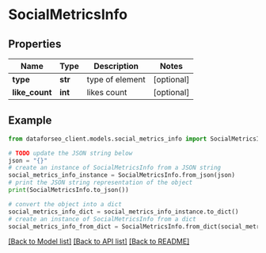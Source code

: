 # SocialMetricsInfo


## Properties

Name | Type | Description | Notes
------------ | ------------- | ------------- | -------------
**type** | **str** | type of element | [optional] 
**like_count** | **int** | likes count | [optional] 

## Example

```python
from dataforseo_client.models.social_metrics_info import SocialMetricsInfo

# TODO update the JSON string below
json = "{}"
# create an instance of SocialMetricsInfo from a JSON string
social_metrics_info_instance = SocialMetricsInfo.from_json(json)
# print the JSON string representation of the object
print(SocialMetricsInfo.to_json())

# convert the object into a dict
social_metrics_info_dict = social_metrics_info_instance.to_dict()
# create an instance of SocialMetricsInfo from a dict
social_metrics_info_from_dict = SocialMetricsInfo.from_dict(social_metrics_info_dict)
```
[[Back to Model list]](../README.md#documentation-for-models) [[Back to API list]](../README.md#documentation-for-api-endpoints) [[Back to README]](../README.md)


